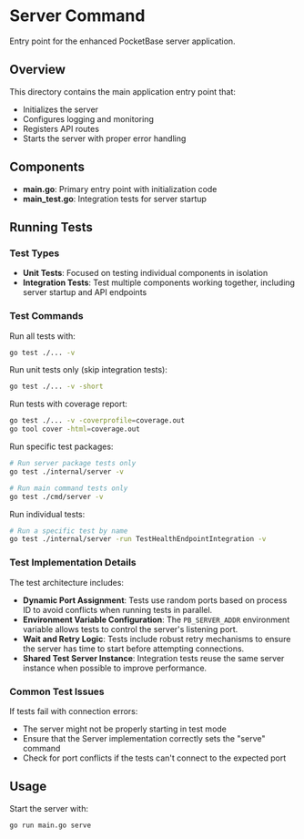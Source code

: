 # Server Command

Entry point for the enhanced PocketBase server application.

## Overview

This directory contains the main application entry point that:
- Initializes the server
- Configures logging and monitoring
- Registers API routes
- Starts the server with proper error handling

## Components

- **main.go**: Primary entry point with initialization code
- **main_test.go**: Integration tests for server startup

## Running Tests

### Test Types

- **Unit Tests**: Focused on testing individual components in isolation
- **Integration Tests**: Test multiple components working together, including server startup and API endpoints

### Test Commands

Run all tests with:

```bash
go test ./... -v
```

Run unit tests only (skip integration tests):

```bash
go test ./... -v -short
```

Run tests with coverage report:

```bash
go test ./... -v -coverprofile=coverage.out
go tool cover -html=coverage.out
```

Run specific test packages:

```bash
# Run server package tests only
go test ./internal/server -v

# Run main command tests only
go test ./cmd/server -v
```

Run individual tests:

```bash
# Run a specific test by name
go test ./internal/server -run TestHealthEndpointIntegration -v
```

### Test Implementation Details

The test architecture includes:

- **Dynamic Port Assignment**: Tests use random ports based on process ID to avoid conflicts when running tests in parallel.
- **Environment Variable Configuration**: The `PB_SERVER_ADDR` environment variable allows tests to control the server's listening port.
- **Wait and Retry Logic**: Tests include robust retry mechanisms to ensure the server has time to start before attempting connections.
- **Shared Test Server Instance**: Integration tests reuse the same server instance when possible to improve performance.

### Common Test Issues

If tests fail with connection errors:
- The server might not be properly starting in test mode
- Ensure that the Server implementation correctly sets the "serve" command
- Check for port conflicts if the tests can't connect to the expected port

## Usage

Start the server with:

```bash
go run main.go serve
``` 